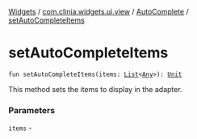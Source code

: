 [Widgets](../../index.md) / [com.clinia.widgets.ui.view](../index.md) / [AutoComplete](index.md) / [setAutoCompleteItems](./set-auto-complete-items.md)

# setAutoCompleteItems

`fun setAutoCompleteItems(items: `[`List`](https://kotlinlang.org/api/latest/jvm/stdlib/kotlin.collections/-list/index.html)`<`[`Any`](https://kotlinlang.org/api/latest/jvm/stdlib/kotlin/-any/index.html)`>): `[`Unit`](https://kotlinlang.org/api/latest/jvm/stdlib/kotlin/-unit/index.html)

This method sets the items to display in the adapter.

### Parameters

`items` - 